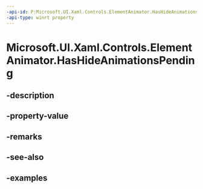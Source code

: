 ```yaml
---
-api-id: P:Microsoft.UI.Xaml.Controls.ElementAnimator.HasHideAnimationsPending
-api-type: winrt property
---
```


<!-- Property syntax.
protected bool HasHideAnimationsPending { get; }
-->

# Microsoft.UI.Xaml.Controls.ElementAnimator.HasHideAnimationsPending

## -description

## -property-value

## -remarks

## -see-also

## -examples

